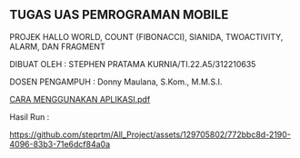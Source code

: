 
## TUGAS UAS PEMROGRAMAN MOBILE
PROJEK HALLO WORLD, COUNT (FIBONACCI), SIANIDA, TWOACTIVITY, ALARM, DAN FRAGMENT

DIBUAT OLEH : STEPHEN PRATAMA KURNIA/TI.22.A5/312210635

DOSEN PENGAMPUH : Donny Maulana, S.Kom., M.M.S.I.

[CARA MENGGUNAKAN APLIKASI.pdf](https://github.com/steprtm/All_Project/files/13818585/CARA.MENGGUNAKAN.APLIKASI.pdf)


Hasil Run :



https://github.com/steprtm/All_Project/assets/129705802/772bbc8d-2190-4096-83b3-71e6dcf84a0a



